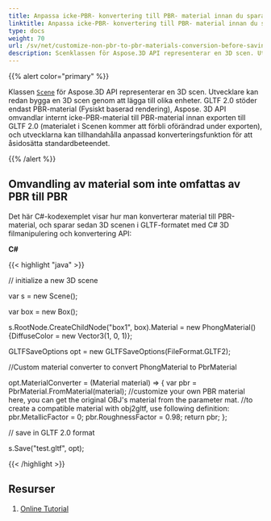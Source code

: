 ```yaml
---
title: Anpassa icke-PBR- konvertering till PBR- material innan du sparar 3D Scener till GLTF 2. 0 Format i C#
linktitle: Anpassa icke-PBR- konvertering till PBR- material innan du sparar 3D Scener till GLTF 2. 0 Format
type: docs
weight: 70
url: /sv/net/customize-non-pbr-to-pbr-materials-conversion-before-saving-3d-scenes-to-gltf-2-0-format/
description: Scenklassen för Aspose.3D API representerar en 3D scen. Utvecklare kan redan bygga en 3D scen genom att lägga till olika enheter. GLTF 2.0 stöder endast PBR-material (Fysiskt baserad rendering), Aspose. 3D API konverterar internt icke-PBR-material till PBR-material innan export till GLTF 2.0.
---
```

{{% alert color="primary" %}} 

Klassen [`Scene`](https://reference.aspose.com/3d/net/aspose.threed/scene) för Aspose.3D API representerar en 3D scen. Utvecklare kan redan bygga en 3D scen genom att lägga till olika enheter. GLTF 2.0 stöder endast PBR-material (Fysiskt baserad rendering), Aspose. 3D API omvandlar internt icke-PBR-material till PBR-material innan exporten till GLTF 2.0 (materialet i Scenen kommer att förbli oförändrad under exporten), och utvecklarna kan tillhandahålla anpassad konverteringsfunktion för att åsidosätta standardbeteendet.

{{% /alert %}} 
##  **Omvandling av material som inte omfattas av PBR till PBR**
Det här C#-kodexemplet visar hur man konverterar material till PBR-material, och sparar sedan 3D scenen i GLTF-formatet med C# 3D filmanipulering och konvertering API:

**C#**

{{< highlight "java" >}}

 // initialize a new 3D scene

var s = new Scene();

var box = new Box();

s.RootNode.CreateChildNode("box1", box).Material = new PhongMaterial() {DiffuseColor = new Vector3(1, 0, 1)};

GLTFSaveOptions opt = new GLTFSaveOptions(FileFormat.GLTF2);

//Custom material converter to convert PhongMaterial to PbrMaterial

opt.MaterialConverter = (Material material) => {
    var pbr = PbrMaterial.FromMaterial(material);
    //customize your own PBR material here, you can get the original OBJ's material from the parameter mat.
    //to create a compatible material with obj2gltf, use following definition:
    pbr.MetallicFactor = 0;
    pbr.RoughnessFactor = 0.98;
    return pbr;
};

// save in GLTF 2.0 format

s.Save("test.gltf", opt);

{{< /highlight >}}


##  **Resurser**

1. [Online Tutorial](https://products.aspose.com/3d/tutorial/use-phong-material-to-pbr-material/)
